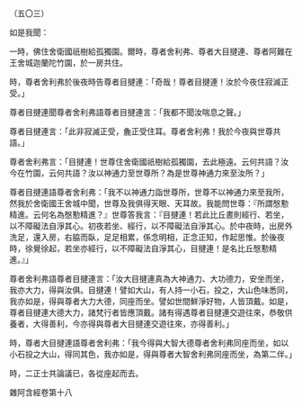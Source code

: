 （五〇三）

如是我聞：

一時，佛住舍衛國祇樹給孤獨園。爾時，尊者舍利弗、尊者大目揵連、尊者阿難在王舍城迦蘭陀竹園，於一房共住。

時，尊者舍利弗於後夜時告尊者目揵連：「奇哉！尊者目揵連！汝於今夜住寂滅正受。」

尊者目揵連聞尊者舍利弗語尊者目揵連言：「我都不聞汝喘息之聲。」

尊者目揵連言：「此非寂滅正受，麁正受住耳。尊者舍利弗！我於今夜與世尊共語。」

尊者舍利弗言：「目揵連！世尊住舍衛國祇樹給孤獨園，去此極遠。云何共語？汝今在竹園，云何共語？汝以神通力至世尊所？為是世尊神通力來至汝所？」

尊者目揵連語尊者舍利弗：「我不以神通力詣世尊所，世尊不以神通力來至我所，然我於舍衛國王舍城中聞，世尊及我俱得天眼、天耳故。我能問世尊：『所謂慇懃精進。云何名為慇懃精進？』世尊答我言：『目揵連！若此比丘晝則經行、若坐，以不障礙法自淨其心。初夜若坐、經行，以不障礙法自淨其心。於中夜時，出房外洗足，還入房，右脇而臥，足足相累，係念明相，正念正知，作起思惟。於後夜時，徐覺徐起，若坐亦經行，以不障礙法自淨其心，目揵連！是名比丘慇懃精進。』」

尊者舍利弗語尊者目揵連言：「汝大目揵連真為大神通力、大功德力，安坐而坐，我亦大力，得與汝俱。目揵連！譬如大山，有人持一小石，投之，大山色味悉同，我亦如是，得與尊者大力大德，同座而坐。譬如世間鮮淨好物，人皆頂戴。如是，尊者目揵連大德大力，諸梵行者皆應頂戴。諸有得遇尊者目揵連交遊往來，恭敬供養者，大得善利，今亦得與尊者大目揵連交遊往來，亦得善利。」

時，尊者大目揵連語尊者舍利弗：「我今得與大智大德尊者舍利弗同座而坐，如以小石投之大山，得同其色，我亦如是，得與尊者大智舍利弗同座而坐，為第二伴。」

時，二正士共論議已，各從座起而去。

雜阿含經卷第十八








